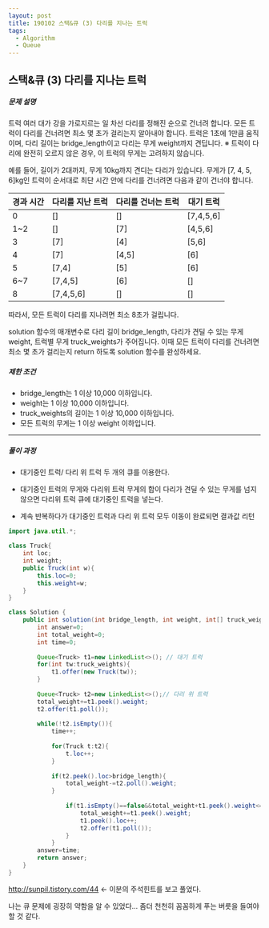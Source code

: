 ```yaml
---
layout: post
title: 190102 스택&큐 (3) 다리를 지나는 트럭
tags:
  - Algorithm
  - Queue	
---
```

## 스택&큐 (3)  다리를 지나는 트럭

##### 문제 설명

트럭 여러 대가 강을 가로지르는 일 차선 다리를 정해진 순으로 건너려 합니다. 모든 트럭이 다리를 건너려면 최소 몇 초가 걸리는지 알아내야 합니다. 트럭은 1초에 1만큼 움직이며, 다리 길이는 bridge_length이고 다리는 무게 weight까지 견딥니다.
※ 트럭이 다리에 완전히 오르지 않은 경우, 이 트럭의 무게는 고려하지 않습니다.

예를 들어, 길이가 2대까지, 무게 10kg까지 견디는 다리가 있습니다. 무게가 [7, 4, 5, 6]kg인 트럭이 순서대로 최단 시간 안에 다리를 건너려면 다음과 같이 건너야 합니다.

| 경과 시간 | 다리를 지난 트럭 | 다리를 건너는 트럭 | 대기 트럭 |
| --------- | ---------------- | ------------------ | --------- |
| 0         | []               | []                 | [7,4,5,6] |
| 1~2       | []               | [7]                | [4,5,6]   |
| 3         | [7]              | [4]                | [5,6]     |
| 4         | [7]              | [4,5]              | [6]       |
| 5         | [7,4]            | [5]                | [6]       |
| 6~7       | [7,4,5]          | [6]                | []        |
| 8         | [7,4,5,6]        | []                 | []        |

따라서, 모든 트럭이 다리를 지나려면 최소 8초가 걸립니다.

solution 함수의 매개변수로 다리 길이 bridge_length, 다리가 견딜 수 있는 무게 weight, 트럭별 무게 truck_weights가 주어집니다. 이때 모든 트럭이 다리를 건너려면 최소 몇 초가 걸리는지 return 하도록 solution 함수를 완성하세요.

##### 제한 조건

- bridge_length는 1 이상 10,000 이하입니다.
- weight는 1 이상 10,000 이하입니다.
- truck_weights의 길이는 1 이상 10,000 이하입니다.
- 모든 트럭의 무게는 1 이상 weight 이하입니다.

------

##### 풀이 과정

- 대기중인 트럭/ 다리 위 트럭 두 개의 큐를 이용한다.

- 대기중인 트럭의 무게와 다리위 트럭 무게의 합이 다리가 견딜 수 있는 무게를 넘지 않으면 다리위 트럭 큐에 대기중인 트럭을 넣는다.

- 계속 반복하다가 대기중인 트럭과 다리 위 트럭 모두 이동이 완료되면 결과값 리턴
```java
import java.util.*;

class Truck{
    int loc;
    int weight;
    public Truck(int w){
        this.loc=0;
        this.weight=w;
    }
}

class Solution {
    public int solution(int bridge_length, int weight, int[] truck_weights) {
        int answer=0;
        int total_weight=0;
        int time=0;
        
        Queue<Truck> t1=new LinkedList<>(); // 대기 트럭
        for(int tw:truck_weights){
            t1.offer(new Truck(tw));
        }
        
        Queue<Truck> t2=new LinkedList<>();// 다리 위 트럭
        total_weight+=t1.peek().weight;
        t2.offer(t1.poll());
        
        while(!t2.isEmpty()){
            time++;
            
            for(Truck t:t2){
                t.loc++;
            }
            
            if(t2.peek().loc>bridge_length){
                total_weight-=t2.poll().weight;
            }
            
                if(t1.isEmpty()==false&&total_weight+t1.peek().weight<=weight){
                    total_weight+=t1.peek().weight;
                    t1.peek().loc++;
                    t2.offer(t1.poll());
                }
            }
        answer=time;
        return answer;
    }
}
```

http://sunpil.tistory.com/44 <- 이분의 주석힌트를 보고 풀었다.

나는 큐 문제에 굉장히 약함을 알 수 있었다... 좀더 천천히 꼼꼼하게 푸는 버릇을 들여야 할 것 같다.